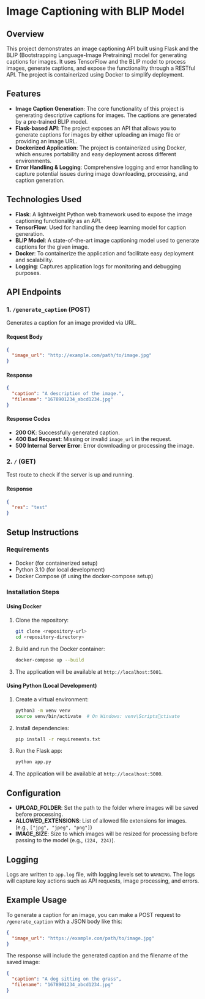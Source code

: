 
# Image Captioning with BLIP Model

## Overview

This project demonstrates an image captioning API built using Flask and the BLIP (Bootstrapping Language-Image Pretraining) model for generating captions for images. It uses TensorFlow and the BLIP model to process images, generate captions, and expose the functionality through a RESTful API. The project is containerized using Docker to simplify deployment.

## Features

- **Image Caption Generation**: The core functionality of this project is generating descriptive captions for images. The captions are generated by a pre-trained BLIP model.
- **Flask-based API**: The project exposes an API that allows you to generate captions for images by either uploading an image file or providing an image URL.
- **Dockerized Application**: The project is containerized using Docker, which ensures portability and easy deployment across different environments.
- **Error Handling & Logging**: Comprehensive logging and error handling to capture potential issues during image downloading, processing, and caption generation.

## Technologies Used

- **Flask**: A lightweight Python web framework used to expose the image captioning functionality as an API.
- **TensorFlow**: Used for handling the deep learning model for caption generation.
- **BLIP Model**: A state-of-the-art image captioning model used to generate captions for the given image.
- **Docker**: To containerize the application and facilitate easy deployment and scalability.
- **Logging**: Captures application logs for monitoring and debugging purposes.

## API Endpoints

### 1. `/generate_caption` (POST)

Generates a caption for an image provided via URL.

#### Request Body
```json
{
  "image_url": "http://example.com/path/to/image.jpg"
}
```

#### Response
```json
{
  "caption": "A description of the image.",
  "filename": "1678901234_abcd1234.jpg"
}
```

#### Response Codes
- **200 OK**: Successfully generated caption.
- **400 Bad Request**: Missing or invalid `image_url` in the request.
- **500 Internal Server Error**: Error downloading or processing the image.

### 2. `/` (GET)

Test route to check if the server is up and running.

#### Response
```json
{
  "res": "test"
}
```

## Setup Instructions

### Requirements

- Docker (for containerized setup)
- Python 3.10 (for local development)
- Docker Compose (if using the docker-compose setup)

### Installation Steps

#### Using Docker

1. Clone the repository:
    ```bash
    git clone <repository-url>
    cd <repository-directory>
    ```

2. Build and run the Docker container:
    ```bash
    docker-compose up --build
    ```

3. The application will be available at `http://localhost:5001`.

#### Using Python (Local Development)

1. Create a virtual environment:
    ```bash
    python3 -m venv venv
    source venv/bin/activate  # On Windows: venv\Scriptsctivate
    ```

2. Install dependencies:
    ```bash
    pip install -r requirements.txt
    ```

3. Run the Flask app:
    ```bash
    python app.py
    ```

4. The application will be available at `http://localhost:5000`.

## Configuration

- **UPLOAD_FOLDER**: Set the path to the folder where images will be saved before processing.
- **ALLOWED_EXTENSIONS**: List of allowed file extensions for images. (e.g., `["jpg", "jpeg", "png"]`)
- **IMAGE_SIZE**: Size to which images will be resized for processing before passing to the model (e.g., `(224, 224)`).

## Logging

Logs are written to `app.log` file, with logging levels set to `WARNING`. The logs will capture key actions such as API requests, image processing, and errors.

## Example Usage

To generate a caption for an image, you can make a POST request to `/generate_caption` with a JSON body like this:

```json
{
  "image_url": "https://example.com/path/to/image.jpg"
}
```

The response will include the generated caption and the filename of the saved image:

```json
{
  "caption": "A dog sitting on the grass",
  "filename": "1678901234_abcd1234.jpg"
}
```
